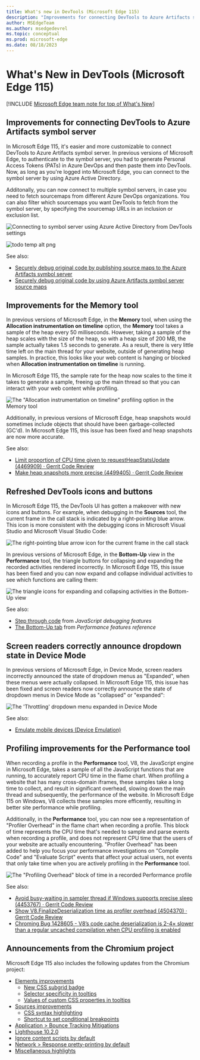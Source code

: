 ```yaml
---
title: What's new in DevTools (Microsoft Edge 115)
description: "Improvements for connecting DevTools to Azure Artifacts symbol server. Snapshotting improvements for the Memory tool. Refreshing the DevTools icons and buttons. And more."
author: MSEdgeTeam
ms.author: msedgedevrel
ms.topic: conceptual
ms.prod: microsoft-edge
ms.date: 08/18/2023
---
```

# What's New in DevTools (Microsoft Edge 115)

[!INCLUDE [Microsoft Edge team note for top of What's New](../../includes/edge-whats-new-note.md)]


<!-- ====================================================================== -->
## Improvements for connecting DevTools to Azure Artifacts symbol server

<!-- Subtitle: You can now use Azure Active Directory for authentication instead of Personal Access Tokens (PATs). You can connect to multiple symbol servers and filter which sourcemaps you want DevTools to fetch. -->

<!-- Reviewer: Rob Paveza-->
<!-- todo: delete Reviewer: lines -->

In Microsoft Edge 115, it's easier and more customizable to connect DevTools to Azure Artifacts symbol server.  In previous versions of Microsoft Edge, to authenticate to the symbol server, you had to generate Personal Access Tokens (PATs) in Azure DevOps and then paste them into DevTools. Now, as long as you're logged into Microsoft Edge, you can connect to the symbol server by using Azure Active Directory.

Additonally, you can now connect to multiple symbol servers, in case you need to fetch sourcemaps from different Azure DevOps organizations. You can also filter which sourcemaps you want DevTools to fetch from the symbol server, by specifying the sourcemap URLs in an inclusion or exclusion list.

![Connecting to symbol server using Azure Active Directory from DevTools settings](./devtools-115-images/aad-symbol-server.png)
<!-- todo: steps to re-create screenshot -->
<!--
1. Launch Edge, ensure that you are logged in to the browser
1. Open DevTools > Settings > Symbol Server
1. Under **Authorization mode:**, select the dropdown and select Azure Active Directory
1. Load the Azure DevOps organizations
1. Take a screenshot
1. Draw red highlight boxes around Authorization mode and Filter behavior
1. See https://dev.azure.com/microsoft/Edge/_git/chromium.devtools-frontend/pullrequest/8874508 for more info
-->

![todo temp alt png](./devtools-115-images/aad-symbol-server-2-temp.png)
<!-- todo: see if 2nd png is ok, with fewer orgs listed -->
<!-- todo: add red boxes if png is ok -->

See also:
* [Securely debug original code by publishing source maps to the Azure Artifacts symbol server](../../../javascript/publish-source-maps-to-azure.md)
* [Securely debug original code by using Azure Artifacts symbol server source maps](../../../javascript/consume-source-maps-from-azure.md)


<!-- ====================================================================== -->
## Improvements for the Memory tool

<!-- Subtitle: The "Allocation instrumentation on timeline" profiling type in the Memory tool now samples the heap at variable intervals, depending on the size of the heap. Heap snapshots are now more accurate and don't show objects that have been garbage-collected. -->

<!-- Reviewer: Seth Brenith and Sulekha Kulkarni -->

In previous versions of Microsoft Edge, in the **Memory** tool, when using the **Allocation instrumentation on timeline** option, the **Memory** tool takes a sample of the heap every 50 milliseconds.  However, taking a sample of the heap scales with the size of the heap, so with a heap size of 200 MB, the sample actually takes 1.5 seconds to generate.  As a result, there is very little time left on the main thread for your website, outside of generating heap samples.  In practice, this looks like your web content is hanging or blocked when **Allocation instrumentation on timeline** is running.

In Microsoft Edge 115, the sample rate for the heap now scales to the time it takes to generate a sample, freeing up the main thread so that you can interact with your web content while profiling.

![The "Allocation instrumentation on timeline" profiling option in the Memory tool](./devtools-115-images/allocation-instrumentation-on-timeline.png)

Additionally, in previous versions of Microsoft Edge, heap snapshots would sometimes include objects that should have been garbage-collected (GC'd).  In Microsoft Edge 115, this issue has been fixed and heap snapshots are now more accurate.

See also:
* [Limit proportion of CPU time given to requestHeapStatsUpdate (4469909) · Gerrit Code Review](https://chromium-review.googlesource.com/c/v8/v8/+/4469909)
* [Make heap snapshots more precise (4499405) · Gerrit Code Review](https://chromium-review.googlesource.com/c/v8/v8/+/4499405)


<!-- ====================================================================== -->
## Refreshed DevTools icons and buttons

<!-- Subtitle: New icons and buttons give an update to the DevTools look and feel. -->

<!-- Reviewer: Jimmy Seto and Vidal Guillermo Diazleal Ortega -->

In Microsoft Edge 115, the DevTools UI has gotten a makeover with new icons and buttons.  For example, when debugging in the **Sources** tool, the current frame in the call stack is indicated by a right-pointing blue arrow.  This icon is more consistent with the debugging icons in Microsoft Visual Studio and Microsoft Visual Studio Code:

![The right-pointing blue arrow icon for the current frame in the call stack](./devtools-115-images/icon-update-sources.png)

In previous versions of Microsoft Edge, in the **Bottom-Up** view in the **Performance** tool, the triangle buttons for collapsing and expanding the recorded activities rendered incorrectly.  In Microsoft Edge 115, this issue has been fixed and you can now expand and collapse individual activities to see which functions are calling them:

![The triangle icons for expanding and collapsing activities in the Bottom-Up view](./devtools-115-images/icon-update-performance.png)

See also:
* [Step through code](../../../javascript/reference.md#step-through-code) from _JavaScript debugging features_
* [The Bottom-Up tab](../../../evaluate-performance/reference.md#the-bottom-up-tab) from _Performance features reference_


<!-- ====================================================================== -->
## Screen readers correctly announce dropdown state in Device Mode

<!-- Subtitle: In Device Mode, screen readers now correctly announce the state of dropdown menus (for example, announcing "collapsed" when the dropdown menu is collapsed). -->

<!-- Reviewer: Natasha Lee -->

In previous versions of Microsoft Edge, in Device Mode, screen readers incorrectly announced the state of dropdown menus as "Expanded", when these menus were actually collapsed.  In Microsoft Edge 115, this issue has been fixed and screen readers now correctly announce the state of dropdown menus in Device Mode as "collapsed" or "expanded":

![The 'Throttling' dropdown menu expanded in Device Mode](./devtools-115-images/device-mode-dropdown.png)
<!-- todo: steps to re-create screenshot -->
<!--
1. Navigate to https://microsoftedge.github.io/Demos/demo-to-do/
1. Open DevTools. Turn on Device Mode with the Toggle device emulation button in the top-left corner
1. Expand the viewport so that you can see all the buttons in the Device Mode toolbar
1. Select the **No throttling** dropdown menu
1. Take a screenshot with the menu expanded
1. Draw a red highlight box around the dropdown menu
 -->

See also:
* [Emulate mobile devices (Device Emulation)](../../../device-mode/index.md)


<!-- ====================================================================== -->
## Profiling improvements for the Performance tool

<!-- Subtitle: Your web content will now be more responsive while profiling in the Performance tool, and "Profiler Overhead" blocks of CPU time have been added, to account for the additional time Microsoft Edge needs when profiling. -->

<!-- Reviewer: Seth Brenith and Sulekha Kulkarni -->

When recording a profile in the **Performance** tool, V8, the JavaScript engine in Microsoft Edge, takes a sample of all the JavaScript functions that are running, to accurately report CPU time in the flame chart.  When profiling a website that has many cross-domain iframes, these samples take a long time to collect, and result in significant overhead, slowing down the main thread and subsequently, the performance of the website.  In Microsoft Edge 115 on Windows, V8 collects these samples more efficently, resulting in better site performance while profiling.

Additionally, in the **Performance** tool, you can now see a representation of "Profiler Overhead" in the flame chart when recording a profile. This block of time represents the CPU time that's needed to sample and parse events when recording a profile, and does not represent CPU time that the users of your website are actually encountering.  "Profiler Overhead" has been added to help you focus your performance investigations on "Compile Code" and "Evaluate Script" events that affect your actual users, not events that only take time when you are actively profiling in the **Performance** tool.

![The "Profiling Overhead" block of time in a recorded Performance profile](./devtools-115-images/profiling-overhead-performance.png)
<!-- todo: steps to re-create screenshot -->
<!--
1. Navigate to https://microsoftedge.github.io/Demos/demo-to-do/
1. Open DevTools > Performance. Press the Reload button to reload the page and start profiling
1. Wait for profiling to stop on its own
1. In the flame chart, zoom in on the start of the profile to look for a "Profiling Overhead" block
1. With the "Profiling Overhead" block in view, take a screenshot
1. Draw a red highlight box around the "Profiling Overhead" box
1. If you have difficulty, ping Zoher and I can share with you the trace I recorded that I know has the event
 -->

See also:
* [Avoid busy-waiting in sampler thread if Windows supports precise sleep (4453767) · Gerrit Code Review](https://chromium-review.googlesource.com/c/v8/v8/+/4453767)
* [Show V8.FinalizeDeserialization time as profiler overhead (4504370) · Gerrit Code Review](https://chromium-review.googlesource.com/c/devtools/devtools-frontend/+/4504370)
* [Chroming Bug 1428605 - V8’s code cache deserialization is 2-4× slower than a regular uncached compilation when CPU profiling is enabled](https://bugs.chromium.org/p/chromium/issues/detail?id=1428605)


<!-- ====================================================================== -->
## Announcements from the Chromium project

Microsoft Edge 115 also includes the following updates from the Chromium project:

<!-- todo: delete some links? -->
* [Elements improvements](https://developer.chrome.com/blog/new-in-devtools-115/#elements)
   * [New CSS subgrid badge](https://developer.chrome.com/blog/new-in-devtools-115/#subgrid)
   * [Selector specificity in tooltips](https://developer.chrome.com/blog/new-in-devtools-115/#specificity)
   * [Values of custom CSS properties in tooltips](https://developer.chrome.com/blog/new-in-devtools-115/#css-variable-values)
* [Sources improvements](https://developer.chrome.com/blog/new-in-devtools-115/#sources)
   * [CSS syntax highlighting](https://developer.chrome.com/blog/new-in-devtools-115/#css)
   * [Shortcut to set conditional breakpoints](https://developer.chrome.com/blog/new-in-devtools-115/#breakpoint)
* [Application > Bounce Tracking Mitigations](https://developer.chrome.com/blog/new-in-devtools-115/#bounce-tracking)
* [Lighthouse 10.2.0](https://developer.chrome.com/blog/new-in-devtools-115/#lighthouse)
* [Ignore content scripts by default](https://developer.chrome.com/blog/new-in-devtools-115/#content-script)
* [Network > Response pretty-printing by default](https://developer.chrome.com/blog/new-in-devtools-115/#network)
* [Miscellaneous highlights](https://developer.chrome.com/blog/new-in-devtools-115/#misc)


<!-- ====================================================================== -->
<!-- uncomment if content is copied from developer.chrome.com to this page -->

<!-- > [!NOTE]
> Portions of this page are modifications based on work created and [shared by Google](https://developers.google.com/terms/site-policies) and used according to terms described in the [Creative Commons Attribution 4.0 International License](https://creativecommons.org/licenses/by/4.0).
> The original page for announcements from the Chromium project is [What's New in DevTools (Chrome 115)](https://developer.chrome.com/blog/new-in-devtools-115) and is authored by [Jecelyn Yeen](https://developers.google.com/web/resources/contributors#jecelynyeen) (Developer advocate working on Chrome DevTools at Google). -->


<!-- ====================================================================== -->
<!-- uncomment if content is copied from developer.chrome.com to this page -->

<!-- [![Creative Commons License](../../../../media/cc-logo/88x31.png)](https://creativecommons.org/licenses/by/4.0)
This work is licensed under a [Creative Commons Attribution 4.0 International License](https://creativecommons.org/licenses/by/4.0). -->
